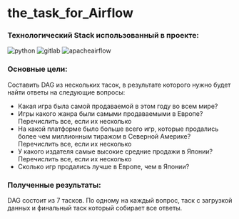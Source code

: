# the_task_for_Airflow
### Технологический Stack использованный в проекте:
![python](https://img.shields.io/badge/-python-090909?style=for-the-badge&logo=python&)
![gitlab](https://img.shields.io/badge/-gitlab-090909?style=for-the-badge&logo=gitlab&)
![apacheairflow](https://img.shields.io/badge/-airflow-090909?style=for-the-badge&logo=apacheairflow&)
### Основные цели:
Cоставить DAG из нескольких тасок, в результате которого нужно будет найти ответы на следующие вопросы:
- Какая игра была самой продаваемой в этом году во всем мире?
- Игры какого жанра были самыми продаваемыми в Европе? Перечислить все, если их несколько
- На какой платформе было больше всего игр, которые продались более чем миллионным тиражом в Северной Америке?
Перечислить все, если их несколько
- У какого издателя самые высокие средние продажи в Японии?
Перечислить все, если их несколько
- Сколько игр продались лучше в Европе, чем в Японии?
### Полученные результаты:
 DAG состоит из 7 тасков. По одному на каждый вопрос, таск с загрузкой данных и финальный таск который собирает все ответы. 
